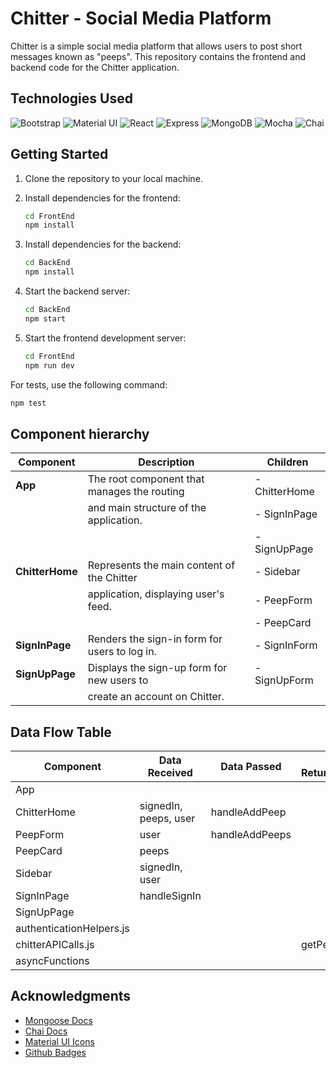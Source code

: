 # Chitter - Social Media Platform

Chitter is a simple social media platform that allows users to post short messages known as "peeps". This repository contains the frontend and backend code for the Chitter application.

## Technologies Used
![Bootstrap](https://img.shields.io/badge/Bootstrap-563D7C?style=for-the-badge&logo=bootstrap&logoColor=white)
![Material UI](https://img.shields.io/badge/Material--UI-0081CB?style=for-the-badge&logo=material-ui&logoColor=white)
![React](https://img.shields.io/badge/React-20232A?style=for-the-badge&logo=react&logoColor=61DAFB)
![Express](https://img.shields.io/badge/Express.js-404D59?style=for-the-badge)
![MongoDB](https://img.shields.io/badge/MongoDB-4EA94B?style=for-the-badge&logo=mongodb&logoColor=white)
![Mocha](https://img.shields.io/badge/mocha.js-323330?style=for-the-badge&logo=mocha&logoColor=Brown)
![Chai](https://img.shields.io/badge/chai.js-323330?style=for-the-badge&logo=chai&logoColor=red)

## Getting Started

1. Clone the repository to your local machine.

2. Install dependencies for the frontend:

   ```bash
   cd FrontEnd
   npm install
   ```

3. Install dependencies for the backend:

   ```bash
   cd BackEnd
   npm install
   ```

4. Start the backend server:

   ```bash
   cd BackEnd
   npm start
   ```

5. Start the frontend development server:

   ```bash
   cd FrontEnd
   npm run dev
   ```

For tests, use the following command:

```bash
npm test
```

## Component hierarchy
| Component       | Description                                   | Children         |
| --------------- | --------------------------------------------- | ---------------- |
| **App**         | The root component that manages the routing   | - ChitterHome    |
|                 | and main structure of the application.        | - SignInPage     |
|                 |                                               | - SignUpPage     |
| **ChitterHome** | Represents the main content of the Chitter    | - Sidebar        |
|                 | application, displaying user's feed.          | - PeepForm       |
|                 |                                               | - PeepCard       |
| **SignInPage**  | Renders the sign-in form for users to log in. | - SignInForm     |
| **SignUpPage**  | Displays the sign-up form for new users to    | - SignUpForm     |
|                 | create an account on Chitter.                 |                  |


## Data Flow Table
| Component       | Data Received               | Data Passed           | Data Returned/Modified      | Actions/Functions           |
|-----------------|---------------------------- |---------------------- |-----------------------------|-----------------------------|
| App             |                            |                       |                             |                             |
| ChitterHome     | signedIn, peeps, user      | handleAddPeep        |                             |                             |
| PeepForm        | user                       | handleAddPeeps       |                             |                             |
| PeepCard        | peeps                      |                       |                             |                             |
| Sidebar         | signedIn, user             |                       |                             |                             |
| SignInPage      | handleSignIn               |                       |                             |                             |
| SignUpPage      |                            |                       |                             |                             |
| authenticationHelpers.js |                    |                       |                             | checkSignIn                 |
| chitterAPICalls.js |                         |                       | getPeeps, addPeep           |                             |
| asyncFunctions  |                            |                       |                             |                             |


## Acknowledgments
- [Mongoose Docs](https://mongoosejs.com/docs/)
- [Chai Docs](https://github.com/chaijs/chai)
- [Material UI Icons](https://mui.com/material-ui/material-icons/)
- [Github Badges](https://dev.to/envoy_/150-badges-for-github-pnk)